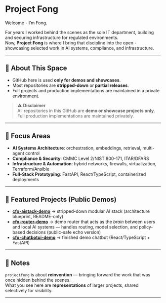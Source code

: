 # Project Fong

Welcome - I’m Fong.  

For years I worked behind the scenes as the sole IT department, building and securing infrastructure for regulated environments.  
Now, **Project Fong** is where I bring that discipline into the open - showcasing selected work in AI systems, compliance, and infrastructure.

---

## 🔹 About This Space
- GitHub here is used **only for demos and showcases**.  
- Most repositories are **stripped-down** or **partial releases**.  
- Full projects and production implementations are maintained in a private environment.

> ⚠️ **Disclaimer**  
> All repositories in this GitHub are **demo or showcase projects only**.  
> Full production implementations are maintained privately.

---

## 🔹 Focus Areas
- **AI Systems Architecture**: orchestration, embeddings, retrieval, multi-agent control  
- **Compliance & Security**: CMMC Level 2/NIST 800-171, ITAR/DFARS  
- **Infrastructure & Automation**: hybrid networks, firewalls, virtualization, Terraform/Ansible  
- **Full-Stack Prototyping**: FastAPI, React/TypeScript, containerized deployments  

---

## 🔹 Featured Projects (Public Demos)
- **[cfo-aistack-demo](https://github.com/projectfong/cfo-aistack-demo)** → stripped-down modular AI stack (architecture blueprint, README-only)  
- **[cfo-router-demo](https://github.com/projectfong/cfo-router-demo)** → demo router that acts as the *brain* between users and local AI systems — handles routing, model selection, and policy-based decisions (public-safe echo version) 
- **[cfo-chatbotui-demo](https://github.com/projectfong/cfo-chatbotui-demo)** → finished demo chatbot (React/TypeScript + FastAPI)  

---

## 🔹 Notes
`projectfong` is about **reinvention** — bringing forward the work that was once hidden behind the scenes.  
What you see here are **representations** of larger projects, shared selectively for visibility.  

---
